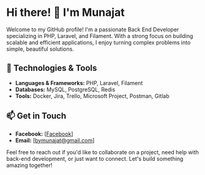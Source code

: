 # Hi there! 👋 I'm Munajat

Welcome to my GitHub profile! I'm a passionate Back End Developer specializing in PHP, Laravel, and Filament. With a strong focus on building scalable and efficient applications, I enjoy turning complex problems into simple, beautiful solutions.

## 🔧 Technologies & Tools

- **Languages & Frameworks:** PHP, Laravel, Filament
- **Databases:** MySQL, PostgreSQL, Redis
- **Tools:** Docker, Jira, Trello, Microsoft Project, Postman, Gitlab

## 📫 Get in Touch

- **Facebook:** [[Facebook](https://facebook.com/bymunajat/)]
- **Email:** [bymunajat@gmail.com]

Feel free to reach out if you'd like to collaborate on a project, need help with back-end development, or just want to connect. Let's build something amazing together!
